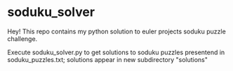 # soduku_solver
Hey! This repo contains my python solution to euler projects soduku puzzle challenge. 

Execute soduku_solver.py to get solutions to soduku puzzles presentend in soduku_puzzles.txt; solutions appear in new subdirectory "solutions"

